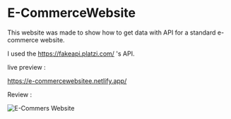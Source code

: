 # E-CommerceWebsite

This website was made to show how to get data with API for a standard e-commerce website.

I used the https://fakeapi.platzi.com/   's API.


live preview :

https://e-commercewebsitee.netlify.app/



Review :

![E-Commers Website](https://github.com/mhakby/E-CommerceWebsite/assets/123645842/a8282e81-1dec-4699-8b1a-e793377e348d)
